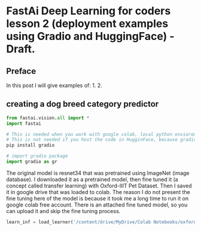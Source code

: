 # FastAi Deep Learning for coders lesson 2 (deployment examples using Gradio and HuggingFace) - Draft. 

## Preface
In this post I will give examples of:
1. 
2. 
## creating a dog breed category predictor
```python
from fastai.vision.all import *
import fastai
```
```python
# This is needed when you work with google colab, local python envioroment or alike where the envioroment that your work in doesn't have that package installed.
# This is not needed if you host the code in HugginFace, because gradio package is already installed there.
pip install gradio
```
```python
# import gradio package
import gradio as gr
```
The original model is resnet34 that was pretrained using ImageNet (image database). I downloaded it as a pretrained model, then fine tuned it (a concept called transfer learning) with Oxford-IIIT Pet Dataset.
Then I saved it in google drive that was loaded to colab.
The reason I do not present the fine tuning here of the model is because it took me a long time to run it on google colab free account.
There is an attached fine tuned model, so you can upload it and skip the fine tuning process. 

```python
learn_inf = load_learner('/content/drive/MyDrive/Colab Notebooks/oxford-iiit-pet/model.pkl') # load the model.
```
